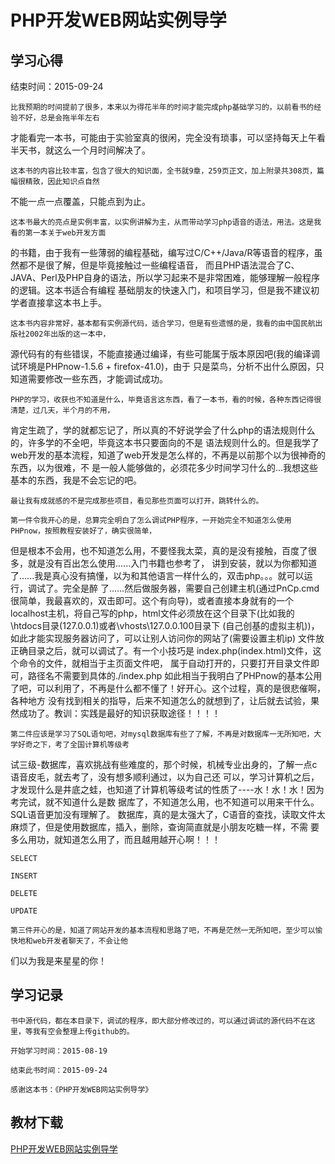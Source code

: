 # PHP开发WEB网站实例导学
## 学习心得
结束时间：2015-09-24

	比我预期的时间提前了很多，本来以为得花半年的时间才能完成php基础学习的，以前看书的经验不好，总是会拖半年左右
才能看完一本书，可能由于实验室真的很闲，完全没有琐事，可以坚持每天上午看半天书，就这么一个月时间解决了。

	这本书的内容比较丰富，包含了很大的知识面，全书就9章，259页正文，加上附录共308页，篇幅很精致，因此知识点自然
不能一点一点覆盖，只能点到为止。

	这本书最大的亮点是实例丰富，以实例讲解为主，从而带动学习php语音的语法，用法。这是我看的第一本关于web开发方面
的书籍，由于我有一些薄弱的编程基础，编写过C/C++/Java/R等语音的程序，虽然都不是很了解，但是毕竟接触过一些编程语音，
而且PHP语法混合了C、JAVA、Perl及PHP自身的语法，所以学习起来不是非常困难，能够理解一般程序的逻辑。这本书适合有编程
基础朋友的快速入门，和项目学习，但是我不建议初学者直接拿这本书上手。

	这本书内容非常好，基本都有实例源代码，适合学习，但是有些遗憾的是，我看的由中国民航出版社2002年出版的这一本中，
源代码有的有些错误，不能直接通过编译，有些可能属于版本原因吧(我的编译调试环境是PHPnow-1.5.6 + firefox-41.0)，由于
只是菜鸟，分析不出什么原因，只知道需要修改一些东西，才能调试成功。

	PHP的学习，收获也不知道是什么，毕竟语言这东西，看了一本书，看的时候，各种东西记得很清楚，过几天，半个月的不用，
肯定生疏了，学的就都忘记了，所以真的不好说学会了什么php的语法规则什么的，许多学的不全吧，毕竟这本书只要面向的不是
语法规则什么的。但是我学了web开发的基本流程，知道了web开发是怎么样的，不再是以前那个以为很神奇的东西，以为很难，不
是一般人能够做的，必须花多少时间学习什么的...我想这些基本的东西，我是不会忘记的吧。

	最让我有成就感的不是完成那些项目，看见那些页面可以打开，跳转什么的。
	
	第一件令我开心的是，总算完全明白了怎么调试PHP程序，一开始完全不知道怎么使用PHPnow，按照教程安装好了，确实很简单，
但是根本不会用，也不知道怎么用，不要怪我太菜，真的是没有接触，百度了很多，就是没有百出怎么使用......入门书籍也参考了，
讲到安装，就以为你都知道了......我是真心没有搞懂，以为和其他语言一样什么的，双击php。。。就可以运行，调试了。完全是醉
了......然后做服务器，需要自己创建主机(通过PnCp.cmd 很简单，我最喜欢的，双击即可。这个有向导)，或者直接本身就有的一个
localhost主机，将自己写的php，html文件必须放在这个目录下(比如我的\htdocs目录(127.0.0.1)或者\vhosts\127.0.0.100目录下
(自己创基的虚拟主机))，如此才能实现服务器访问了，可以让别人访问你的网站了(需要设置主机ip)
	文件放正确目录之后，就可以调试了。有一个小技巧是 index.php(index.html)文件，这个命令的文件，就相当于主页面文件吧，
属于自动打开的，只要打开目录文件即可，路径名不需要到具体的./index.php
	如此相当于我明白了PHPnow的基本公用了吧，可以利用了，不再是什么都不懂了！好开心。这个过程，真的是很悲催啊，各种地方
没有找到相关的指导，后来不知道怎么的就想到了，让后就去试验，果然成功了。教训：实践是最好的知识获取途径！！！！
	
	第二件应该是学习了SQL语句吧，对mysql数据库有些了了解，不再是对数据库一无所知吧，大学好奇之下，考了全国计算机等级考
试三级-数据库，喜欢挑战有些难度的，那个时候，机械专业出身的，了解一点c语音皮毛，就去考了，没有想多顺利通过，以为自己还
可以，学习计算机之后，才发现什么是井底之蛙，也知道了计算机等级考试的性质了----水！水！水！因为考完试，就不知道什么是数
据库了，不知道怎么用，也不知道可以用来干什么。SQL语音更加没有理解了。
	数据库，真的是太强大了，C语音的查找，读取文件太麻烦了，但是使用数据库，插入，删除，查询简直就是小朋友吃糖一样，不需
要多么用功，就知道怎么用了，而且越用越开心啊！！！
	
	SELECT
	
	INSERT
	
	DELETE
	
	UPDATE
	
	第三件开心的是，知道了网站开发的基本流程和思路了吧，不再是茫然一无所知吧，至少可以愉快地和web开发者聊天了，不会让他
们以为我是来星星的你！

## 学习记录
	书中源代码，都在本目录下，调试的程序，即大部分修改过的，可以通过调试的源代码不在这里，等我有空会整理上传github的。
	
	开始学习时间：2015-08-19
	
	结束此书时间：2015-09-24 
	
	感谢这本书：《PHP开发WEB网站实例导学》
## 教材下载
[PHP开发WEB网站实例导学](http://pan.baidu.com/s/1eQ4QdBc)

	